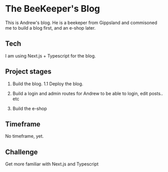 # The BeeKeeper's Blog

This is Andrew's blog. He is a beekeper from Gippsland and commisoned me to build a blog first, and an e-shop later.

## Tech

I am using Next.js + Typescript for the blog.

## Project stages

1. Build the blog.
   1.1 Deploy the blog.

2. Build a login and admin routes for Andrew to be able to login, edit posts.. etc

3. Build the e-shop

## Timeframe

No timeframe, yet.

## Challenge

Get more familiar with Next.js and Typescript
